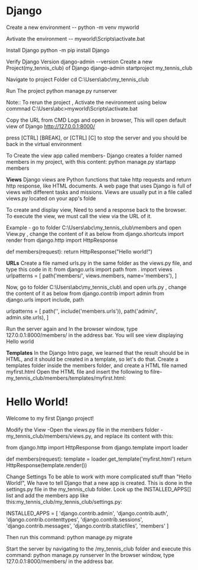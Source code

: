 # Django
Create a new environment --
python -m venv myworld

Avtivate the environment --
myworld\Scripts\activate.bat

Install Django
python -m pip install Django

Verify Django Version
django-admin --version
Create a new Project(my_tennis_club) of Django
django-admin startproject my_tennis_club

Navigate to project Folder
cd C:\Users\abc\my_tennis_club

Run The project 
python manage.py runserver

Note:: To rerun the project , Activate the nevironment using below commnad
C:\Users\abc>myworld\Scripts\activate.bat

Copy the URL from CMD Logs and open in browser, This will open default view of Django
http://127.0.0.1:8000/

press [CTRL] [BREAK], or [CTRL] [C] to stop the server and you should be back in the virtual environment

To Create the view app called members- Django creates a folder named members in my project, with this content:
python manage.py startapp members

**Views** 
Django views are Python functions that take http requests and return http response, like HTML documents.
A web page that uses Django is full of views with different tasks and missions.
Views are usually put in a file called views.py located on your app's folde

To create and display view, Need to send a response back to the browser.
To execute the view, we must call the view via the URL of it.

Example -
go to folder C:\Users\abc\my_tennis_club\members and open View.py , change the content of it as below
from django.shortcuts import render
from django.http import HttpResponse

def members(request):
    return HttpResponse("Hello world!")

**URLs**
Create a file named urls.py in the same folder as the views.py file, and type this code in it:
from django.urls import path
from . import views
urlpatterns = [
    path('members/', views.members, name='members'),
]

Now, go to folder C:\Users\abc\my_tennis_club\ and open urls.py , change the content of it as below
from django.contrib import admin
from django.urls import include, path

urlpatterns = [
    path('', include('members.urls')),
    path('admin/', admin.site.urls),
]

Run the server again and In the browser window, type 127.0.0.1:8000/members/ in the address bar.
You will see view displaying Hello world

**Templates**
In the Django Intro page, we learned that the result should be in HTML, and it should be created in a template, so let's do that.
Create a templates folder inside the members folder, and create a HTML file named myfirst.html
Open the HTML file and insert the following to filre- my_tennis_club/members/templates/myfirst.html:
<!DOCTYPE html>
<html>
<body>

<h1>Hello World!</h1>
<p>Welcome to my first Django project!</p>

</body>
</html>

Modify the View -Open the views.py file in the members folder -my_tennis_club/members/views.py, and replace its content with this:

from django.http import HttpResponse
from django.template import loader

def members(request):
  template = loader.get_template('myfirst.html')
  return HttpResponse(template.render())

Change Settings
To be able to work with more complicated stuff than "Hello World!", We have to tell Django that a new app is created.
This is done in the settings.py file in the my_tennis_club folder.
Look up the INSTALLED_APPS[] list and add the members app like this:my_tennis_club/my_tennis_club/settings.py:

INSTALLED_APPS = [
    'django.contrib.admin',
    'django.contrib.auth',
    'django.contrib.contenttypes',
    'django.contrib.sessions',
    'django.contrib.messages',
    'django.contrib.staticfiles',
    'members'
]

Then run this command:
python manage.py migrate

Start the server by navigating to the /my_tennis_club folder and execute this command:
python manage.py runserver
In the browser window, type 127.0.0.1:8000/members/ in the address bar.







